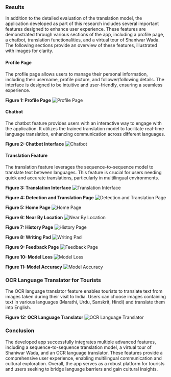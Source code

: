 ### Results

In addition to the detailed evaluation of the translation model, the application developed as part of this research includes several important features designed to enhance user experience. These features are demonstrated through various sections of the app, including a profile page, a chatbot, translation functionalities, and a virtual tour of Shaniwar Wada. The following sections provide an overview of these features, illustrated with images for clarity.

#### Profile Page

The profile page allows users to manage their personal information, including their username, profile picture, and follower/following details. The interface is designed to be intuitive and user-friendly, ensuring a seamless experience.

**Figure 1: Profile Page**
![Profile Page](https://github.com/swatisonone/tour/assets/100404678/fbf147a8-d28f-4c9f-8313-295a517fb6c8)

#### Chatbot

The chatbot feature provides users with an interactive way to engage with the application. It utilizes the trained translation model to facilitate real-time language translation, enhancing communication across different languages.

**Figure 2: Chatbot Interface**
![Chatbot](https://github.com/swatisonone/tour/assets/100404678/4b0b83d2-5cfe-496a-8a2c-ec46491b4baa)

#### Translation Feature

The translation feature leverages the sequence-to-sequence model to translate text between languages. This feature is crucial for users needing quick and accurate translations, particularly in multilingual environments.

**Figure 3: Translation Interface**
![Translation Interface](https://github.com/swatisonone/tour/assets/100404678/291427db-be5c-48c8-a719-c4a33ce69b74)

**Figure 4: Detection and Translation Page**
![Detection and Translation Page](https://github.com/swatisonone/tour/assets/100404678/2f911f3b-063b-4cac-b421-4ebdaa05ad8d)

**Figure 5: Home Page**
![Home Page](https://github.com/swatisonone/tour/assets/100404678/d0e6a1b7-9d89-4ea5-8c91-17335159abe8)

**Figure 6: Near By Location**
![Near By Location](https://github.com/swatisonone/tour/assets/100404678/2cace4ad-c191-4711-98c8-0f75e69d9546)

**Figure 7: History Page**
![History Page](https://github.com/swatisonone/tour/assets/100404678/5c540142-1e8f-4c0a-b927-c5d9511d32d6)

**Figure 8: Writing Pad**
![Writing Pad](https://github.com/swatisonone/tour/assets/100404678/a3e0dd4c-195a-489d-a256-922b3c365ac2)

**Figure 9: Feedback Page**
![Feedback Page](https://github.com/swatisonone/tour/assets/100404678/c4253ded-48a5-4bc3-8197-2ad790b30e43)

**Figure 10: Model Loss**
![Model Loss](https://github.com/swatisonone/tour/assets/100404678/a44cba5a-eb71-47dd-ac8d-eae7aba33a60)

**Figure 11: Model Accuracy**
![Model Accuracy](https://github.com/swatisonone/tour/assets/100404678/70fbc02a-bb3d-44ae-92d5-9642e2946bef)

### OCR Language Translator for Tourists

The OCR language translator feature enables tourists to translate text from images taken during their visit to India. Users can choose images containing text in various languages (Marathi, Urdu, Sanskrit, Hindi) and translate them into English.

**Figure 12: OCR Language Translator**
![OCR Language Translator](https://github.com/swatisonone/tour/assets/100404678/d0f6db52-2b97-4672-8d54-7fc1e2113c5f)

### Conclusion

The developed app successfully integrates multiple advanced features, including a sequence-to-sequence translation model, a virtual tour of Shaniwar Wada, and an OCR language translator. These features provide a comprehensive user experience, enabling multilingual communication and cultural exploration.  Overall, the app serves as a robust platform for tourists and users seeking to bridge language barriers and gain cultural insights.
